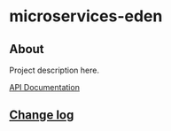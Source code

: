 # microservices-eden

## About

Project description here.

[API Documentation](docs/source/api.md)

## [Change log](CHANGELOG.md)
